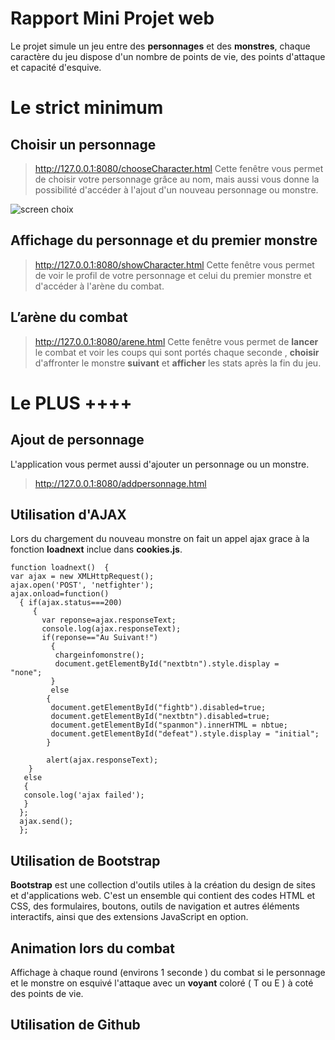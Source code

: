 # Rapport Mini Projet web

Le projet simule un jeu entre des **personnages** et des **monstres**, chaque caractère du jeu dispose d'un nombre de points de vie, des points d'attaque et capacité d'esquive.


# Le strict minimum


## Choisir un personnage 

> http://127.0.0.1:8080/chooseCharacter.html
Cette fenêtre vous permet de choisir votre personnage grâce au nom, mais aussi vous donne la possibilité d'accéder à l'ajout d'un nouveau personnage ou monstre.

![screen choix](https://photos.google.com/share/AF1QipPZcbZg-vbfyW4ulheVAUMOJ5EbxAjte4tTMK0qpi_MM1JnkKQ4cWatbgC-QGLpUg/photo/AF1QipP9IIYIdEYuIYHJhA_BCcGRY-ykdZhsgIZs1q64?key=Q2JvMjUySGdGUjBQNzM5N0pITnlZZFJmM2tnbXp3)

## Affichage du personnage et du premier monstre 

> http://127.0.0.1:8080/showCharacter.html
Cette fenêtre vous permet de voir le profil de votre personnage et celui du premier monstre et d'accéder à l'arène du combat.

## L’arène du combat 

> http://127.0.0.1:8080/arene.html
>Cette fenêtre vous permet de **lancer** le combat et voir les coups qui sont portés chaque seconde , **choisir** d'affronter le monstre **suivant** et **afficher** les stats après la fin du jeu.

 



# Le PLUS ++++

## Ajout de personnage
L'application vous permet aussi d'ajouter un personnage ou un monstre.

> http://127.0.0.1:8080/addpersonnage.html


## Utilisation d'AJAX
Lors du chargement du nouveau monstre on fait un appel ajax grace à la fonction **loadnext** inclue dans **cookies.js**.

    function loadnext()  {  
    var ajax = new XMLHttpRequest();  
    ajax.open('POST', 'netfighter');  
    ajax.onload=function()  
      { if(ajax.status===200)  
         {  
           var reponse=ajax.responseText;  
           console.log(ajax.responseText);  
           if(reponse=="Au Suivant!")  
             {  
              chargeinfomonstre();  
              document.getElementById("nextbtn").style.display =    "none";  
             }  
             else  
            {  
             document.getElementById("fightb").disabled=true;  
             document.getElementById("nextbtn").disabled=true;  
             document.getElementById("spanmon").innerHTML = nbtue;  
             document.getElementById("defeat").style.display = "initial";  
            }  
  
            alert(ajax.responseText);   
        }  
       else  
       {  
       console.log('ajax failed');  
       }  
      };  
      ajax.send();  
      };

## Utilisation de Bootstrap
**Bootstrap** est une collection d'outils utiles à la création du design de sites et d'applications web. C'est un ensemble qui contient des codes HTML et CSS, des formulaires, boutons, outils de navigation et autres éléments interactifs, ainsi que des extensions JavaScript en option.

## Animation lors du combat
Affichage à chaque round (environs 1 seconde )  du combat si le personnage et le monstre on esquivé l'attaque avec un **voyant** coloré ( T ou E ) à coté des points de vie.

## Utilisation de Github

